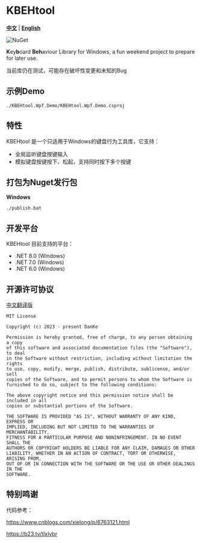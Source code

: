 # KBEHtool
<u>**中文**</u> | [**English**](./README_en.md)

![NuGet](https://img.shields.io/nuget/v/KBEHtool.svg)

**K**ey**b**oard **Beh**aviour Library for Windows, a fun weekend project to prepare for later use.

当前库仍在测试，可能存在破坏性变更和未知的Bug

## 示例Demo

```shell
./KBEHtool.Wpf.Demo/KBEHtool.Wpf.Demo.csproj
```

## 特性

KBEHtool  是一个只适用于Windows的键盘行为工具库，它支持：

- 全局监听键盘按键输入
- 模拟键盘按键按下、松起，支持同时按下多个按键

## 打包为Nuget发行包

**Windows**

```shell
./publish.bat
```

## 开发平台

KBEHtool 目前支持的平台：

- .NET 8.0 (Windows)
- .NET 7.0 (Windows)
- .NET 6.0 (Windows)

## 开源许可协议

[中文翻译版](https://github.com/DanKE123abc/DanKE123abc/blob/main/%5B%E4%B8%AD%5D%20MIT%20License.txt)

```
MIT License

Copyright (c) 2023 - present DanKe

Permission is hereby granted, free of charge, to any person obtaining a copy
of this software and associated documentation files (the "Software"), to deal
in the Software without restriction, including without limitation the rights
to use, copy, modify, merge, publish, distribute, sublicense, and/or sell
copies of the Software, and to permit persons to whom the Software is
furnished to do so, subject to the following conditions:

The above copyright notice and this permission notice shall be included in all
copies or substantial portions of the Software.

THE SOFTWARE IS PROVIDED "AS IS", WITHOUT WARRANTY OF ANY KIND, EXPRESS OR
IMPLIED, INCLUDING BUT NOT LIMITED TO THE WARRANTIES OF MERCHANTABILITY,
FITNESS FOR A PARTICULAR PURPOSE AND NONINFRINGEMENT. IN NO EVENT SHALL THE
AUTHORS OR COPYRIGHT HOLDERS BE LIABLE FOR ANY CLAIM, DAMAGES OR OTHER
LIABILITY, WHETHER IN AN ACTION OF CONTRACT, TORT OR OTHERWISE, ARISING FROM,
OUT OF OR IN CONNECTION WITH THE SOFTWARE OR THE USE OR OTHER DEALINGS IN THE
SOFTWARE.
```

## 特别鸣谢

代码参考：

https://www.cnblogs.com/xielong/p/6763121.html

https://b23.tv/tIxlvbr

